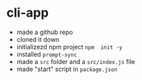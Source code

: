 # cli-app

- made a github repo
- cloned it down 
- initializezd npm project `npm  init -y`
- installed `prompt-sync`
- made a `src` folder and a `src/index.js` file
- made "start" script in `package.json`




